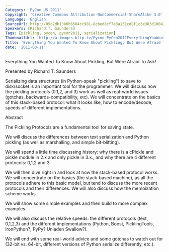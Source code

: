 ```yaml
---
Category: 'PyCon US 2011'
Copyright: 'Creative Commons Attribution-NonCommercial-ShareAlike 3.0'
Language: 'English'
SourceUrl: http://05d2db1380b6504cc981-8cbed8cf7e3a131cd8f1c3e383d10041.r93.cf2.rackcdn.com/pycon-us-2011/384_everything-you-wanted-to-know-about-pickling-but-were-afraid-to-ask.mp4
Speakers: [Richard T. Saunders]
Tags: [pickling, pycon, pycon2011, serialization]
ThumbnailUrl: 'http://a.images.blip.tv/Pycon-PyCon2011EverythingYouWantedToKnowAboutPicklingButWere385.png'
Title: 'Everything You Wanted To Know About Pickling, But Were Afraid To Ask!'
date: '2011-03-11'
---
```

Everything You Wanted To Know About Pickling, But Were Afraid To Ask!

Presented by Richard T. Saunders

Serializing data structures (in Python-speak "pickling") to save to
disk/socket is an important tool for the programmer: We will discuss how the
pickling protocols (0,1,2, and 3) work as well as real-world issues (gotchas,
backwards-compatibility, etc). We will concentrate on the basics of this
stack-based protocol: what it looks like, how to encode/decode, speeds of
different implementations.

Abstract

The Pickling Protocols are a fundamental tool for saving state.

We will discuss the differences between text serialization and Python pickling
(as well as marshalling, and simple bit-blitting).

We will spend a little time discussing history: why there is a cPickle and
pickle module in 2.x and only pickle in 3.x., and why there are 4 different
protocols: 0,1,2 and 3.

We will then dive right in and look at how the stack-based protocol works. We
will concentrate on the basics (the stack-based machine), as all the protocols
adhere to this basic model, but tend to discuss the more recent protocols and
their differences. We will also discuss how the memoization scheme works.

We will show some simple examples and then build to more complex examples.

We will also discuss the relative speeds: the different protocols (text,
0,1,2,3) and the different implementations (Python, Boost, PicklingTools,
IronPython?, PyPy? Unladen Swallow?).

We will end with some real-world advice and some gotchas to watch out for
(32-bit vs. 64-bit, different versions of Python serialize differently, etc.).
